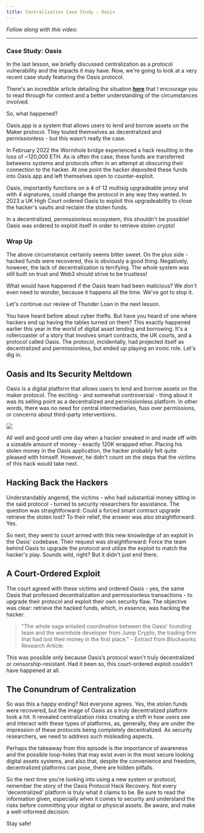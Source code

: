 ```yaml
---
title: Centralization Case Study - Oasis
---
```


_Follow along with this video:_

---

### Case Study: Oasis

In the last lesson, we briefly discussed centralization as a protocol vulnerability and the impacts it may have. Now, we're going to look at a very recent case study featuring the Oasis protocol.

There's an incredible article detailing the situation [**here**](https://medium.com/@observer1/uk-court-ordered-oasis-to-exploit-own-security-flaw-to-recover-120k-weth-stolen-in-wormhole-hack-fcadc439ca9d) that I encourage you to read through for context and a better understanding of the circumstances involved.

So, what happened?

Oasis.app is a system that allows users to lend and borrow assets on the Maker protocol. They touted themselves as decentralized and permissionless - but this wasn't really the case.

In February 2022 the Wormhole bridge experienced a hack resulting in the loss of ~120,000 ETH. As is often the case, these funds are transferred betweens systems and protocols often in an attempt at obscuring their connection to the hacker. At one point the hacker deposited these funds into Oasis.app and left themselves open to counter-exploit.

Oasis, importantly functions on a 4 of 12 multisig upgradeable proxy and with 4 signatures, could change the protocol in any way they wanted. In 2023 a UK High Court ordered Oasis to exploit this upgradeability to close the hacker's vaults and reclaim the stolen funds.

In a decentralized, permissionless ecosystem, this shouldn't be possible! Oasis was ordered to exploit itself in order to retrieve stolen crypto!

### Wrap Up

The above circumstance certainly seems bitter sweet. On the plus side - hacked funds were recovered, this is obviously a good thing. Negatively, however, the lack of decentralization is terrifying. The whole system was still built on trust and Web3 should strive to be trustless!

What would have happened if the Oasis team had been malicious? We don't even need to wonder, because it happens all the time. We've got to stop it.

Let's continue our review of Thunder Loan in the next lesson.

You have heard before about cyber thefts. But have you heard of one where hackers end up having the tables turned on them? This exactly happened earlier this year in the world of digital asset lending and borrowing. It's a rollercoaster of a story that involves smart contracts, the UK courts, and a protocol called Oasis. The protocol, incidentally, had projected itself as decentralized and permissionless, but ended up playing an ironic role. Let's dig in.

## Oasis and Its Security Meltdown

Oasis is a digital platform that allows users to lend and borrow assets on the maker protocol. The exciting - and somewhat controversial - thing about it was its selling point as a decentralized and permissionless platform. In other words, there was no need for central intermediaries, fuss over permissions, or concerns about third-party interventions.

![](https://cdn.videotap.com/TrlvVL07HW0fU9JmwRSw-26.17.png)

All well and good until one day when a hacker sneaked in and made off with a sizeable amount of money - exactly 120K wrapped ether. Placing his stolen money in the Oasis application, the hacker probably felt quite pleased with himself. However, he didn't count on the steps that the victims of this hack would take next.

## Hacking Back the Hackers

Understandably angered, the victims - who had substantial money sitting in the said protocol - turned to security researchers for assistance. The question was straightforward: Could a forced smart contract upgrade retrieve the stolen loot? To their relief, the answer was also straightforward: Yes.

So next, they went to court armed with this new knowledge of an exploit in the Oasis' codebase. Their request was straightforward: Force the team behind Oasis to upgrade the protocol and utilize the exploit to match the hacker's play. Sounds wild, right? But it didn't just end there.

## A Court-Ordered Exploit

The court agreed with these victims and ordered Oasis - yes, the same Oasis that professed decentralization and permissionless transactions - to upgrade their protocol and exploit their own security flaw. The objective was clear: retrieve the hacked funds, which, in essence, was hacking the hacker.

> "The whole saga entailed coordination between the Oasis' founding team and the wormhole developer from Jump Crypto, the trading firm that had lost their money in the first place." - Extract from Blockworks Research Article.

This was possible only because Oasis’s protocol wasn't truly decentralized or censorship-resistant. Had it been so, this court-ordered exploit couldn't have happened at all.

## The Conundrum of Centralization

So was this a happy ending? Not everyone agrees. Yes, the stolen funds were recovered, but the image of Oasis as a truly decentralized platform took a hit. It revealed centralization risks creating a shift in how users see and interact with these types of platforms, as, generally, they are under the impression of these protocols being completely decentralized. As security researchers, we need to address such misleading aspects.

Perhaps the takeaway from this episode is the importance of awareness and the possible loop-holes that may exist even in the most secure looking digital assets systems, and also that, despite the convenience and freedom, decentralized platforms can pose, there are hidden pitfalls.

So the next time you're looking into using a new system or protocol, remember the story of the Oasis Protocol Hack Recovery. Not every 'decentralized' platform is truly what it claims to be. Be sure to read the information given, especially when it comes to security and understand the risks before committing your digital or physical assets. Be aware, and make a well-informed decision.

Stay safe!
